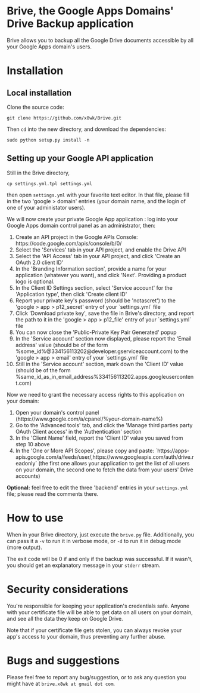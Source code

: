 Brive, the Google Apps Domains' Drive Backup application
=====

Brive allows you to backup all the Google Drive documents accessible by all your Google Apps domain's users.

<h1>Installation</h1>

<h2>Local installation</h2>

Clone the source code:

`git clone https://github.com/x8wk/Brive.git`

Then `cd` into the new directory, and download the dependencies:

`sudo python setup.py install -n`

<h2>Setting up your Google API application</h2>

Still in the Brive directory,

`cp settings.yml.tpl settings.yml`

then open `settings.yml` with your favorite text editor. In that file, please fill in the two 'google > domain' entries (your domain name, and the login of one of your administator users).

We will now create your private Google App application : log into your Google Apps domain control panel as an administrator, then:
<ol>
<li> Create an API project in the Google APIs Console: https://code.google.com/apis/console/b/0/ </li>
<li> Select the 'Services' tab in your API project, and enable the Drive API </li>
<li> Select the 'API Access' tab in your API project, and click 'Create an OAuth 2.0 client ID' </li>
<li> In the 'Branding Information section', provide a name for your application (whatever you want), and click 'Next'. Providing a product logo is optional. </li>
<li> In the Client ID Settings section, select 'Service account' for the 'Application type', then click 'Create client ID' </li>
<li> Report your private key's password (should be 'notascret') to the 'google > app > p12_secret' entry of your `settings.yml` file </li>
<li> Click 'Download private key', save the file in Brive's directory, and report the path to it in the 'google > app > p12_file' entry of your `settings.yml` file </li>
<li> You can now close the 'Public-Private Key Pair Generated' popup </li>
<li> In the 'Service account' section now displayed, please report the 'Email address' value (should be of the form %some_id%@334156113202@developer.gserviceaccount.com) to the 'google > app > email' entry of your `settings.yml` file </li>
<li> Still in the 'Service account' section, mark down the 'Client ID' value (should be of the form %same_id_as_in_email_address%334156113202.apps.googleusercontent.com) </li>
</ol>

Now we need to grant the necessary access rights to this application on your domain:
<ol>
<li> Open your domain's control panel (https://www.google.com/a/cpanel/%your-domain-name%) </li>
<li> Go to the 'Advanced tools' tab, and click the 'Manage third parties party OAuth Client access' in the 'Authentication' section </li>
<li> In the 'Client Name' field, report the 'Client ID' value you saved from step 10 above </li>
<li> In the 'One or More API Scopes', please copy and paste:
`https://apps-apis.google.com/a/feeds/user/,https://www.googleapis.com/auth/drive.readonly`
(the first one allows your application to get the list of all users on your domain, the second one to fetch the data from your users' Drive accounts) </li>
</ol>

<b>Optional:</b> feel free to edit the three 'backend' entries in your `settings.yml` file; please read the comments there.

<h1>How to use</h1>

When in your Brive directory, just execute the `brive.py` file. Additionally, you can pass it a `-v` to run it in verbose mode, or `-d` to run it in debug mode (more output).

The exit code will be 0 if and only if the backup was successful. If it wasn't, you should get an explanatory message in your `stderr` stream.

<h1>Security considerations</h1>

You're responsible for keeping your application's credentials safe. Anyone with your certificate file will be able to get data on all users on your domain, and see all the data they keep on Google Drive.

Note that if your certificate file gets stolen, you can always revoke your app's access to your domain, thus preventing any further abuse.

<h1>Bugs and suggestions</h1>

Please feel free to report any bug/suggestion, or to ask any question you might have at `brive.x8wk at gmail dot com`.
